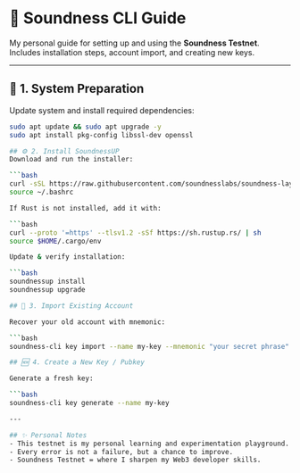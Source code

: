 # 🚀 Soundness CLI Guide

My personal guide for setting up and using the **Soundness Testnet**.  
Includes installation steps, account import, and creating new keys.  

---

## 🔧 1. System Preparation

Update system and install required dependencies:  

```bash
sudo apt update && sudo apt upgrade -y
sudo apt install pkg-config libssl-dev openssl

## ⚙️ 2. Install SoundnessUP
Download and run the installer:

```bash
curl -sSL https://raw.githubusercontent.com/soundnesslabs/soundness-layer/main/soundnessup/install | bash
source ~/.bashrc

If Rust is not installed, add it with:

```bash
curl --proto '=https' --tlsv1.2 -sSf https://sh.rustup.rs/ | sh
source $HOME/.cargo/env

Update & verify installation:

```bash
soundnessup install
soundnessup upgrade

## 🔑 3. Import Existing Account

Recover your old account with mnemonic:

```bash
soundness-cli key import --name my-key --mnemonic "your secret phrase"

## 🆕 4. Create a New Key / Pubkey

Generate a fresh key:

```bash
soundness-cli key generate --name my-key

---

## ✨ Personal Notes
- This testnet is my personal learning and experimentation playground.  
- Every error is not a failure, but a chance to improve.  
- Soundness Testnet = where I sharpen my Web3 developer skills.  


